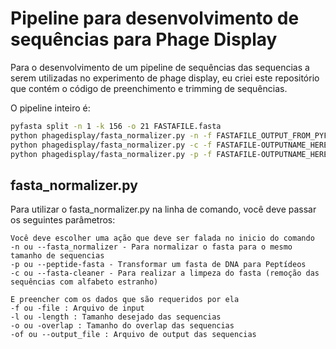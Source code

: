# Pipeline para desenvolvimento de sequências para Phage Display

Para o desenvolvimento de um pipeline de sequências das sequencias a serem utilizadas no experimento de phage display, eu criei este repositório que contém o código de preenchimento e trimming de sequências.

O pipeline inteiro é:
```bash
pyfasta split -n 1 -k 156 -o 21 FASTAFILE.fasta
python phagedisplay/fasta_normalizer.py -n -f FASTAFILE_OUTPUT_FROM_PYFASTA_HERE.fasta -l 156 -o 21 -of FASTAFILE-OUTPUTNAME_HERE.fasta
python phagedisplay/fasta_normalizer.py -c -f FASTAFILE-OUTPUTNAME_HERE.fasta -of FASTAFILE-OUTPUTNAME_HERE.fasta.clean
python phagedisplay/fasta_normalizer.py -p -f FASTAFILE-OUTPUTNAME_HERE.fasta.clean -of FASTAFILE-OUTPUTNAME_HERE.fasta.pep
```

## fasta_normalizer.py

Para utilizar o fasta_normalizer.py na linha de comando, você deve passar os seguintes parâmetros:

```
Você deve escolher uma ação que deve ser falada no inicio do comando
-n ou --fasta_normalizer - Para normalizar o fasta para o mesmo tamanho de sequencias
-p ou --peptide-fasta - Transformar um fasta de DNA para Peptídeos
-c ou --fasta-cleaner - Para realizar a limpeza do fasta (remoção das sequências com alfabeto estranho)

E preencher com os dados que são requeridos por ela
-f ou -file : Arquivo de input
-l ou -length : Tamanho desejado das sequencias
-o ou -overlap : Tamanho do overlap das sequencias
-of ou --output_file : Arquivo de output das sequencias
```

